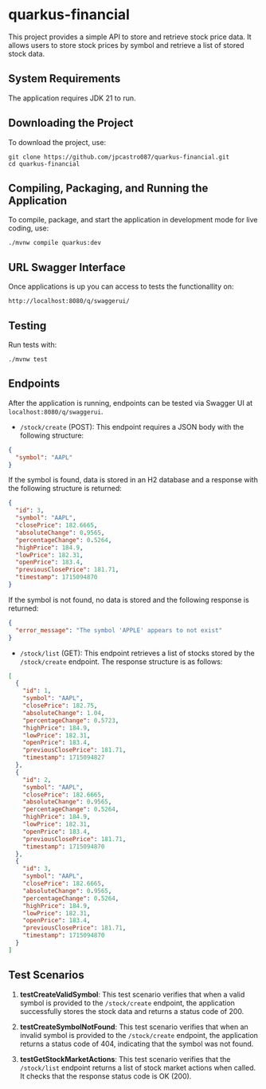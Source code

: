 # quarkus-financial

This project provides a simple API to store and retrieve stock price data. It allows users to store stock prices by symbol and retrieve a list of stored stock data.

## System Requirements

The application requires JDK 21 to run.

## Downloading the Project

To download the project, use:
```shell script
git clone https://github.com/jpcastro087/quarkus-financial.git
cd quarkus-financial
```

## Compiling, Packaging, and Running the Application

To compile, package, and start the application in development mode for live coding, use:
```shell script
./mvnw compile quarkus:dev
```

## URL Swagger Interface

Once applications is up you can access to tests the functionallity on:
```shell script
http://localhost:8080/q/swaggerui/
```
## Testing

Run tests with:
```shell script
./mvnw test
```

## Endpoints

After the application is running, endpoints can be tested via Swagger UI at `localhost:8080/q/swaggerui`.

- `/stock/create` (POST): This endpoint requires a JSON body with the following structure:
```json
{
  "symbol": "AAPL"
}
```
If the symbol is found, data is stored in an H2 database and a response with the following structure is returned:
```json
{
  "id": 3,
  "symbol": "AAPL",
  "closePrice": 182.6665,
  "absoluteChange": 0.9565,
  "percentageChange": 0.5264,
  "highPrice": 184.9,
  "lowPrice": 182.31,
  "openPrice": 183.4,
  "previousClosePrice": 181.71,
  "timestamp": 1715094870
}
```
If the symbol is not found, no data is stored and the following response is returned:
```json
{
  "error_message": "The symbol 'APPLE' appears to not exist"
}
```

- `/stock/list` (GET): This endpoint retrieves a list of stocks stored by the `/stock/create` endpoint. The response structure is as follows:
```json
[
  {
    "id": 1,
    "symbol": "AAPL",
    "closePrice": 182.75,
    "absoluteChange": 1.04,
    "percentageChange": 0.5723,
    "highPrice": 184.9,
    "lowPrice": 182.31,
    "openPrice": 183.4,
    "previousClosePrice": 181.71,
    "timestamp": 1715094827
  },
  {
    "id": 2,
    "symbol": "AAPL",
    "closePrice": 182.6665,
    "absoluteChange": 0.9565,
    "percentageChange": 0.5264,
    "highPrice": 184.9,
    "lowPrice": 182.31,
    "openPrice": 183.4,
    "previousClosePrice": 181.71,
    "timestamp": 1715094870
  },
  {
    "id": 3,
    "symbol": "AAPL",
    "closePrice": 182.6665,
    "absoluteChange": 0.9565,
    "percentageChange": 0.5264,
    "highPrice": 184.9,
    "lowPrice": 182.31,
    "openPrice": 183.4,
    "previousClosePrice": 181.71,
    "timestamp": 1715094870
  }
]
```

## Test Scenarios

1. **testCreateValidSymbol**: This test scenario verifies that when a valid symbol is provided to the `/stock/create` endpoint, the application successfully stores the stock data and returns a status code of 200.
   
2. **testCreateSymbolNotFound**: This test scenario verifies that when an invalid symbol is provided to the `/stock/create` endpoint, the application returns a status code of 404, indicating that the symbol was not found.

3. **testGetStockMarketActions**: This test scenario verifies that the `/stock/list` endpoint returns a list of stock market actions when called. It checks that the response status code is OK (200).


